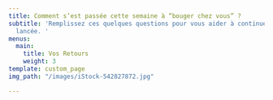 ```yaml
---
title: Comment s’est passée cette semaine à “bouger chez vous” ?
subtitle: 'Remplissez ces quelques questions pour vous aider à continuer sur votre
  lancée. '
menus:
  main:
    title: Vos Retours
    weight: 3
template: custom_page
img_path: "/images/iStock-542827872.jpg"

---
```

### 